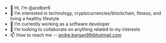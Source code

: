 - 👋 Hi, I’m @andber6
- 👀 I’m interested in technology, cryptocurrencies/blockchain, fitness, and living a healthy lifestyle
- 🌱 I’m currently working as a software developer
- 💞️ I’m looking to collaborate on anything related to my interests
- 📫 How to reach me -- andre.bergan99@hotmail.com

<!---
andber6/andber6 is a ✨ special ✨ repository because its `README.md` (this file) appears on your GitHub profile.
You can click the Preview link to take a look at your changes.
--->

